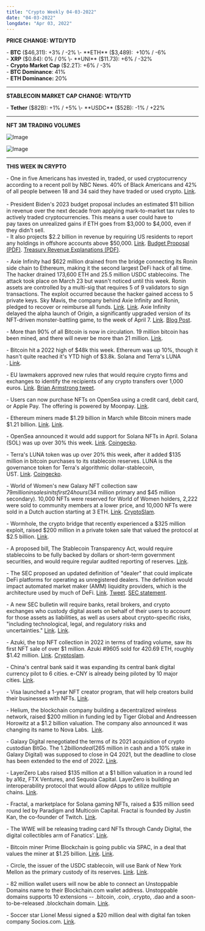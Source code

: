```yaml
---
title: "Crypto Weekly 04-03-2022"
date: "04-03-2022"
longdate: "Apr 03, 2022"
---
```


**PRICE CHANGE: WTD/YTD**

\- **BTC** ($46,311): +3% / -2%  
\- **ETH** ($3,489):  +10% / -6%  
\- **XRP** ($0.84): 0% / 0%  
\- **UNI** ($11.73): +6% / -32%   
\- **Crypto Market Cap** ($2.2T): +6% / -3%  
\- **BTC Dominance**: 41%  
\- **ETH Dominance:** 20% 



---

**STABLECOIN MARKET CAP CHANGE: WTD/YTD**

\- **Tether** ($82B): +1% / +5%  
\- **USDC** ($52B): -1% / +22%



---

**NFT 3M TRADING VOLUMES**

![Image](/images/04-03-2022-1.png)

![Image](/images/04-03-2022-2.png)

---

**THIS WEEK IN CRYPTO**

\- One in five Americans has invested in, traded, or used cryptocurrency according to a recent poll by NBC News. 40% of Black Americans and 42% of all people between 18 and 34 said they have traded or used crypto. [Link](https://www.cnbc.com/2022/03/31/cryptocurrency-news-21percent-of-adults-have-traded-or-used-crypto-nbc-poll-shows.html).   
   
\- President Biden's 2023 budget proposal includes an estimated $11 billion in revenue over the next decade from applying mark-to-market tax rules to actively traded cryptocurrencies. This means a user could have to pay taxes on unrealized gains if ETH goes from $3,000 to $4,000, even if they didn't sell.   
\- It also projects $2.2 billion in revenue by requiring US residents to report any holdings in offshore accounts above $50,000. [Link](https://decrypt.co/96270/biden-eyes-5-billion-2023-revenue-applying-new-tax-reporting-rules-crypto). [Budget Proposal (PDF)](https://www.whitehouse.gov/wp-content/uploads/2022/03/budget_fy2023.pdf). [Treasury Revenue Explanations (PDF)](https://home.treasury.gov/system/files/131/General-Explanations-FY2023.pdf).   
  
\- Axie Infinity had $622 million drained from the bridge connecting its Ronin side chain to Ethereum, making it the second largest DeFi hack of all time. The hacker drained 173,600 ETH and 25.5 million USDC stablecoins. The attack took place on March 23 but wasn't noticed until this week. Ronin assets are controlled by a multi-sig that requires 5 of 9 validators to sign transactions. The exploit occurred because the hacker gained access to 5 private keys. Sky Mavis, the company behind Axie Infinity and Ronin, pledged to recover or reimburse all funds. [Link](https://www.bloomberg.com/news/articles/2022-04-02/who-loses-more-in-600-miilion-axie-crypto-heist-not-venture-capitalists). [Link](https://www.coindesk.com/tech/2022/03/29/axie-infinitys-ronin-network-suffers-625m-exploit/). Axie Infinity delayed the alpha launch of Origin, a significantly upgraded version of its NFT-driven monster-battling game, to the week of April 7. [Link](https://www.coindesk.com/business/2022/04/01/axie-infinity-delays-launch-of-origin-game-following-massive-hack/). [Blog Post](https://axie.substack.com/p/originsoftlaunch?s=r).   
  
\- More than 90% of all Bitcoin is now in circulation. 19 million bitcoin has been mined, and there will never be more than 21 million. [Link](https://decrypt.co/96741/more-than-90-of-all-bitcoin-now-in-circulation-whats-next).   
  
\- Bitcoin hit a 2022 high of $48k this week. Ethereum was up 10%, though it hasn't quite reached it's YTD high of $3.8k. Solana and Terra's LUNA . [Link](https://decrypt.co/96739/bitcoin-hits-2022-high-solana-terra-skyrocket-ethereum-rallies).   
  
\- EU lawmakers approved new rules that would require crypto firms and exchanges to identify the recipients of any crypto transfers over 1,000 euros. [Link](https://www.reuters.com/world/europe/eu-lawmakers-set-tighten-up-crypto-transfers-2022-03-31/). [Brian Armstrong tweet](https://twitter.com/brian_armstrong/status/1509202782015819776?s=20&t=MaGeGjxbqgvK-rvfvwOTxg).  
  
\- Users can now purchase NFTs on OpenSea using a credit card, debit card, or Apple Pay. The offering is powered by Moonpay. [Link](https://www.theblockcrypto.com/linked/140115/opensea-rolls-out-credit-card-payments-for-nfts).   
  
\- Ethereum miners made $1.29 billion in March while Bitcoin miners made $1.21 billion. [Link](https://www.theblockcrypto.com/linked/140204/ethereum-miners-reach-1-29-billion-in-revenues-in-march). [Link](https://www.theblockcrypto.com/linked/140192/bitcoin-mining-revenues-climb-back-up-to-1-21-billion-in-march).   
  
\- OpenSea announced it would add support for Solana NFTs in April. Solana (SOL) was up over 30% this week. [Link](https://www.coindesk.com/business/2022/03/29/opensea-closing-in-on-support-for-solana-nfts/). [Coingecko](https://www.coingecko.com/en/coins/solana).   
  
\- Terra's LUNA token was up over 20% this week, after it added $135 million in bitcoin purchases to its stablecoin reserves. LUNA is the governance token for Terra's algorithmic dollar-stablecoin, UST. [Link](https://www.bloomberg.com/news/articles/2022-03-28/terra-adds-135-million-in-bitcoin-purchases-to-back-stablecoin). [Coingecko](https://www.coingecko.com/en/coins/terra-luna).   
  
\- World of Women's new Galaxy NFT collection saw $79 million in sales in its first 24 hours ($34 million primary and $45 million secondary). 10,000 NFTs were reserved for World of Women holders, 2,222 were sold to community members at a lower price, and 10,000 NFTs were sold in a Dutch auction starting at 3 ETH. [Link](https://decrypt.co/96244/world-of-women-galaxy-ethereum-nft-drop-79m). [CryptoSlam](https://cryptoslam.io/world-of-women-galaxy).   
  
\- Wormhole, the crypto bridge that recently experienced a $325 million exploit, raised $200 million in a private token sale that valued the protocol at $2.5 billion. [Link](https://www.theblockcrypto.com/post/140100/crypto-bridge-wormhole-seeks-2-5-billion-price-tag-in-private-token-sale).   
  
\- A proposed bill, The Stablecoin Transparency Act, would require stablecoins to be fully backed by dollars or short-term government securities, and would require regular audited reporting of reserves. [Link](https://www.coindesk.com/policy/2022/03/31/newly-introduced-bill-aims-to-bring-transparency-to-the-stablecoin-marketplace/).   
  
\- The SEC proposed an updated definition of "dealer" that could implicate DeFi platforms for operating as unregistered dealers. The definition would impact automated market maker (AMM) liquidity providers, which is the architecture used by much of DeFi. [Link](https://www.cnbc.com/2022/03/28/sec-seeks-to-broaden-definition-of-dealer-to-ease-liquidity-worries.html). [Tweet](https://twitter.com/lex_node/status/1508502817333469198). [SEC statement](https://www.sec.gov/news/statement/gensler-statement-further-definition-dealer-trader-032822).  
  
\- A new SEC bulletin will require banks, retail brokers, and crypto exchanges who custody digital assets on behalf of their users to account for those assets as liabilities, as well as users about crypto-specific risks, "including technological, legal, and regulatory risks and uncertainties." [Link](https://www.reuters.com/business/finance/us-sec-says-crypto-safekeeping-arrangements-should-be-treated-liability-2022-03-31/). [Link](https://www.bloomberg.com/news/articles/2022-03-31/sec-leans-on-crypto-firms-to-report-assets-held-for-customers).   
  
\- Azuki, the top NFT collection in 2022 in terms of trading volume, saw its first NFT sale of over $1 million. Azuki #9605 sold for 420.69 ETH, roughly $1.42 million. [Link](https://hypebeast.com/2022/3/rare-azuki-nft-record-selling-price-1-4-million-usd-news). [Cryptoslam](https://cryptoslam.io/).  
  
\- China's central bank said it was expanding its central bank digital currency pilot to 6 cities. e-CNY is already being piloted by 10 major cities. [Link](https://www.reuters.com/world/china/china-central-bank-expands-digital-yuan-pilot-scheme-more-cities-2022-04-02/).    
  
\- Visa launched a 1-year NFT creator program, that will help creators build their businesses with NFTs. [Link](https://techcrunch.com/2022/03/30/visa-launches-nft-program-as-it-considers-the-digital-art-a-new-form-of-ecommerce/).   
  
\- Helium, the blockchain company building a decentralized wireless network, raised $200 million in funding led by Tiger Global and Andreessen Horowitz at a $1.2 billion valuation. The company also announced it was changing its name to Nova Labs.  [Link](https://www.bloomberg.com/news/articles/2022-03-30/crypto-wireless-company-hits-unicorn-status-raises-200-million).   
  
\- Galaxy Digital renegotiated the terms of its 2021 acquisition of crypto custodian BitGo. The $1.2 billion deal ($265 million in cash and a 10% stake in Galaxy Digital) was supposed to close in Q4 2021, but the deadline to close has been extended to the end of 2022. [Link](https://www.theblockcrypto.com/linked/140038/galaxy-digital-says-it-has-renegotiated-the-terms-of-its-bitgo-acquisition).   
  
\- LayerZero Labs raised $135 million at a $1 billion valuation in a round led by a16z, FTX Ventures, and Sequoia Capital. LayerZero is building an interoperability protocol that would allow dApps to utilize multiple chains. [Link](https://decrypt.co/96465/layerzero-raises-135m-andreessen-ftx-sequoia-build-omnichain-protocol).   
  
\- Fractal, a marketplace for Solana gaming NFTs, raised a $35 million seed round led by Paradigm and Multicoin Capital. Fractal is founded by Justin Kan, the co-founder of Twitch. [Link](https://www.theblockcrypto.com/linked/140296/twitch-co-founders-nft-startup-nets-35-million-in-seed-funding).   
  
\- The WWE will be releasing trading card NFTs through Candy Digital, the digital collectibles arm of Fanatics'. [Link](https://decrypt.co/96261/wwe-launch-nfts-fanatics-candy-digital).   
  
\- Bitcoin miner Prime Blockchain is going public via SPAC, in a deal that values the miner at $1.25 billion. [Link](https://www.reuters.com/business/finance/bitcoin-miner-primeblock-go-public-via-125-bln-spac-deal-2022-04-01/). [Link](https://www.theblockcrypto.com/linked/140266/bitcoin-miner-primeblock-plans-to-go-public-via-1-25-billion-spac-deal).   
  
\- Circle, the issuer of the USDC stablecoin, will use Bank of New York Mellon as the primary custody of its reserves. [Link](https://decrypt.co/96575/circle-usdc-reserves-custodied-bny-mellon). [Link](https://www.reuters.com/business/finance/bny-mellon-chosen-custodian-circles-stablecoin-reserves-2022-03-31/).   
  
\- 82 million wallet users will now be able to connect an Unstoppable Domains name to their Blockchain.com wallet address. Unstoppable domains supports 10 extensions -- .bitcoin, .coin, .crypto, .dao and a soon-to-be-released .blockchain domain. [Link](https://decrypt.co/96396/bitcoin-exchange-blockchain-com-allowing-nft-domain-names-82-million-wallets).   
  
\- Soccer star Lionel Messi signed a $20 million deal with digital fan token company Socios.com. [Link](https://www.reuters.com/business/finance/messi-signs-20-million-deal-promote-crypto-fan-token-firm-socios-2022-03-29/).